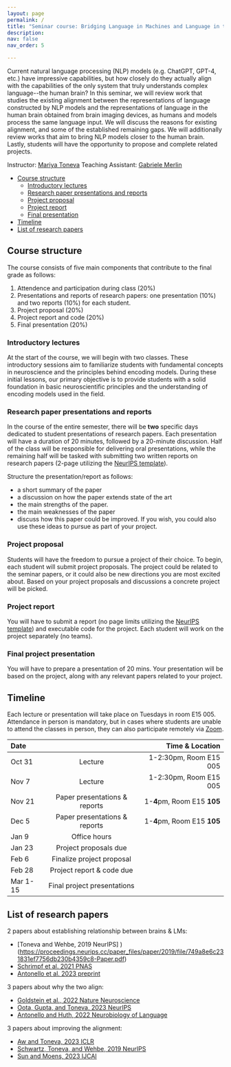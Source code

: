 ```yaml
---
layout: page
permalink: /
title: "Seminar course: Bridging Language in Machines and Language in the Brain"
description: 
nav: false
nav_order: 5

---
```


Current natural language processing (NLP) models (e.g. ChatGPT, GPT-4, etc.) have impressive capabilities, but how closely do they actually align with the capabilities of the only system that truly understands complex language--the human brain? In this seminar, we will review work that studies the existing alignment between the representations of language constructed by NLP models and the representations of language in the human brain obtained from brain imaging devices, as humans and models process the same language input. We will discuss the reasons for existing alignment, and some of the established remaining gaps. We will additionally review works that aim to bring NLP models closer to the human brain. Lastly, students will have the opportunity to propose and complete related projects.

Instructor: [Mariya Toneva](https://mtoneva.com/)
Teaching Assistant: [Gabriele Merlin](https://gab709.github.io/)

- [Course structure](#course-structure)
  - [Introductory lectures](#introductory-lectures)
  - [Research paper presentations and reports](#research-paper-presentations-and-reports)
  - [Project proposal](#project-proposal)
  - [Project report](#project-report)
  - [Final presentation](#final-presentation)
- [Timeline](#timeline)
- [List of research papers](#list-of-research-papers)


## Course structure

The course consists of five main components that contribute to the final grade as follows: 
  1. Attendence and participation during class (20%)
  2. Presentations and reports of research papers: one presentation (10%) and two reports (10%) for each student.
  3. Project proposal (20%)
  4. Project report and code (20%)
  5. Final presentation (20%)

### Introductory lectures
At the start of the course, we will begin with two classes. These introductory sessions aim to familiarize students with fundamental concepts in neuroscience and the principles behind encoding models. During these initial lessons, our primary objective is to provide students with a solid foundation in basic neuroscientific principles and the understanding of encoding models used in the field.

### Research paper presentations and reports
In the course of the entire semester, there will be **two** specific days dedicated to student presentations of research papers. Each presentation will have a duration of 20 minutes, followed by a 20-minute discussion. Half of the class will be responsible for delivering oral presentations, while the remaining half will be tasked with submitting two written reports on research papers (2-page utilizing the [NeurIPS template](https://www.overleaf.com/latex/templates/neurips-2021-ai-for-science-workshop/mqdhgfxfxkgn)). 

Structure the presentation/report as follows:
  - a short summary of the paper
  - a discussion on how the paper extends state of the art
  - the main strengths of the paper.
  - the main weaknesses of the paper
  - discuss how this paper could be improved.
If you wish, you could also use these ideas to pursue as part of your project.

### Project proposal
Students will have the freedom to pursue a project of their choice. To begin, each student will submit project proposals. The project could be related to the seminar papers, or it could also be new directions you are most excited about. Based on your project proposals and discussions a concrete project will be picked. 

### Project report
You will have to submit a report (no page limits utilizing the [NeurIPS template](https://www.overleaf.com/latex/templates/neurips-2021-ai-for-science-workshop/mqdhgfxfxkgn)) and executable code for the project. Each student will work on the project separately (no teams).

### Final project presentation
You will have to prepare a presentation of 20 mins. Your presentation will be based on the project, along with any relevant papers related to your project.

## Timeline
Each lecture or presentation will take place on Tuesdays in room E15 005. Attendance in person is mandatory, but in cases where students are unable to attend the classes in person, they can also participate remotely via [Zoom](http://...).

| Date |  | Time & Location |
| :----------- | :------------: | ------------: |
| Oct 31      | Lecture       | 1-2:30pm, Room E15 005        |
| Nov 7       | Lecture       | 1-2:30pm, Room E15 005       |
| Nov 21       | Paper presentations & reports      | 1-**4**pm, Room E15 **105**       |
| Dec 5       | Paper presentations & reports        | 1-**4**pm, Room E15 **105**       |
| Jan 9       | Office hours       |        |
| Jan 23       | Project proposals due       |        |
| Feb 6       | Finalize project proposal       |        |
| Feb 28       | Project report & code due       |        |
| Mar 1-15       | Final project presentations       |        |

## List of research papers
2 papers about establishing relationship between brains & LMs:
  - [Toneva and Wehbe, 2019 NeurIPS] )(https://proceedings.neurips.cc/paper_files/paper/2019/file/749a8e6c231831ef7756db230b4359c8-Paper.pdf)
  - [Schrimpf et al. 2021 PNAS](https://www.pnas.org/doi/10.1073/pnas.2105646118)
  - [Antonello et al. 2023 preprint](https://arxiv.org/pdf/2305.11863.pdf)

3 papers about why the two align:
  - [Goldstein et al., 2022 Nature Neuroscience](https://www.nature.com/articles/s41593-022-01026-4)
  - [Oota, Gupta, and Toneva, 2023 NeurIPS](https://arxiv.org/pdf/2212.08094.pdf)
  - [Antonello and Huth, 2022 Neurobiology of Language](https://direct.mit.edu/nol/article-pdf/doi/10.1162/nol_a_00087/2057101/nol_a_00087.pdf)

3 papers about improving the alignment:
  - [Aw and Toneva, 2023 ICLR](https://openreview.net/pdf?id=KzkLAE49H9b)
  - [Schwartz, Toneva, and Wehbe, 2019 NeurIPS](https://proceedings.neurips.cc/paper_files/paper/2019/file/2b8501af7b64d1aaae7dd832805f0709-Paper.pdf)
  - [Sun and Moens, 2023 IJCAI](https://www.ijcai.org/proceedings/2023/0577.pdf)




